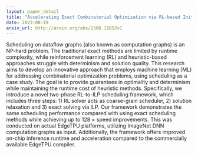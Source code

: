```yaml
---
layout: paper_detail
title: "Accelerating Exact Combinatorial Optimization via RL-based Initialization -- A Case Study in Scheduling"
date: 2023-08-19
arxiv_url: http://arxiv.org/abs/2308.11652v1
---
```


Scheduling on dataflow graphs (also known as computation graphs) is an NP-hard problem. The traditional exact methods are limited by runtime complexity, while reinforcement learning (RL) and heuristic-based approaches struggle with determinism and solution quality. This research aims to develop an innovative approach that employs machine learning (ML) for addressing combinatorial optimization problems, using scheduling as a case study. The goal is to provide guarantees in optimality and determinism while maintaining the runtime cost of heuristic methods. Specifically, we introduce a novel two-phase RL-to-ILP scheduling framework, which includes three steps: 1) RL solver acts as coarse-grain scheduler, 2) solution relaxation and 3) exact solving via ILP. Our framework demonstrates the same scheduling performance compared with using exact scheduling methods while achieving up to 128 $\times$ speed improvements. This was conducted on actual EdgeTPU platforms, utilizing ImageNet DNN computation graphs as input. Additionally, the framework offers improved on-chip inference runtime and acceleration compared to the commercially available EdgeTPU compiler.
